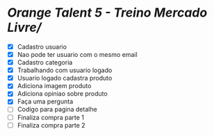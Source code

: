 # *Orange Talent 5 - Treino Mercado Livre/*

- [x] Cadastro usuario
- [x] Nao pode ter usuario com o mesmo email
- [x] Cadastro categoria
- [x] Trabalhando com usuario logado
- [x] Usuario logado cadastra produto
- [x] Adiciona imagem produto
- [x] Adiciona opiniao sobre produto
- [x] Faça uma pergunta
- [ ] Codigo para pagina detalhe
- [ ] Finaliza compra parte 1
- [ ] Finaliza compra parte 2